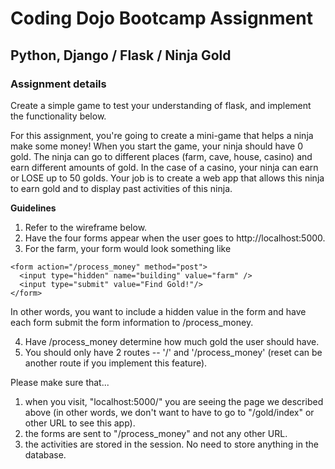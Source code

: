 # Coding Dojo Bootcamp Assignment  
## Python, Django / Flask / Ninja Gold

### Assignment details  
Create a simple game to test your understanding of flask, and implement the functionality below.  

For this assignment, you're going to create a mini-game that helps a ninja make some money! When you start the game, your ninja should have 0 gold. The ninja can go to different places (farm, cave, house, casino) and earn different amounts of gold. In the case of a casino, your ninja can earn or LOSE up to 50 golds. Your job is to create a web app that allows this ninja to earn gold and to display past activities of this ninja.  

**Guidelines**  
1. Refer to the wireframe below.
2. Have the four forms appear when the user goes to http://localhost:5000.
3. For the farm, your form would look something like

```
<form action="/process_money" method="post">
  <input type="hidden" name="building" value="farm" />
  <input type="submit" value="Find Gold!"/>
</form>
```
In other words, you want to include a hidden value in the form and have each form submit the form information to /process_money.  

4. Have /process_money determine how much gold the user should have.
5. You should only have 2 routes -- '/' and '/process_money' (reset can be another route if you implement this feature).
  
Please make sure that...  

1. when you visit, "localhost:5000/" you are seeing the page we described above (in other words, we don't want to have to go to "/gold/index" or other URL to see this app).
2. the forms are sent to "/process_money" and not any other URL.
3. the activities are stored in the session. No need to store anything in the database. 